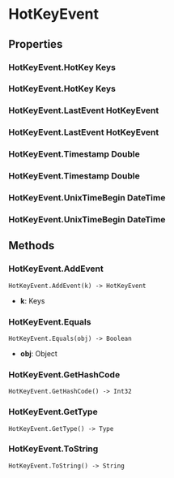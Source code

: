 # HotKeyEvent    

## Properties  
### HotKeyEvent.HotKey __Keys__
### HotKeyEvent.HotKey __Keys__
### HotKeyEvent.LastEvent __HotKeyEvent__
### HotKeyEvent.LastEvent __HotKeyEvent__
### HotKeyEvent.Timestamp __Double__
### HotKeyEvent.Timestamp __Double__
### HotKeyEvent.UnixTimeBegin __DateTime__
### HotKeyEvent.UnixTimeBegin __DateTime__ 
## Methods  
### HotKeyEvent.AddEvent
```
HotKeyEvent.AddEvent(k) -> HotKeyEvent
```
- **k**: Keys
### HotKeyEvent.Equals
```
HotKeyEvent.Equals(obj) -> Boolean
```
- **obj**: Object
### HotKeyEvent.GetHashCode
```
HotKeyEvent.GetHashCode() -> Int32
```
### HotKeyEvent.GetType
```
HotKeyEvent.GetType() -> Type
```
### HotKeyEvent.ToString
```
HotKeyEvent.ToString() -> String
```